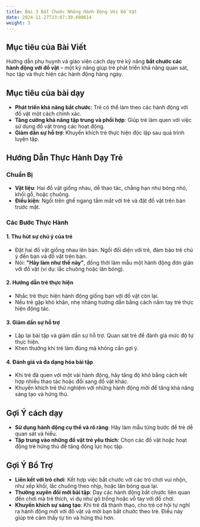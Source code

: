 ```yaml
---
title: Bài 3 Bắt Chước Những Hành Động Với Đồ Vật  
date: 2024-11-27T23:07:39.698614
weight: 3
---
```


## Mục tiêu của Bài Viết  

Hướng dẫn phụ huynh và giáo viên cách dạy trẻ kỹ năng **bắt chước các hành động với đồ vật** – một kỹ năng giúp trẻ phát triển khả năng quan sát, học tập và thực hiện các hành động hàng ngày.  

## Mục tiêu của bài dạy  

- **Phát triển khả năng bắt chước**: Trẻ có thể làm theo các hành động với đồ vật một cách chính xác.  
- **Tăng cường khả năng tập trung và phối hợp**: Giúp trẻ làm quen với việc sử dụng đồ vật trong các hoạt động.  
- **Giảm dần sự hỗ trợ**: Khuyến khích trẻ thực hiện độc lập sau quá trình luyện tập.  

## Hướng Dẫn Thực Hành Dạy Trẻ  

### Chuẩn Bị  

- **Vật liệu**: Hai đồ vật giống nhau, dễ thao tác, chẳng hạn như bóng nhỏ, khối gỗ, hoặc chuông.  
- **Điều kiện**: Ngồi trên ghế ngang tầm mắt với trẻ và đặt đồ vật trên bàn trước mặt.  

### Các Bước Thực Hành  

#### 1. Thu hút sự chú ý của trẻ  
- Đặt hai đồ vật giống nhau lên bàn. Ngồi đối diện với trẻ, đảm bảo trẻ chú ý đến bạn và đồ vật trên bàn.  
- Nói: **"Hãy làm như thế này"**, đồng thời làm mẫu một hành động đơn giản với đồ vật (ví dụ: lắc chuông hoặc lăn bóng).  

#### 2. Hướng dẫn trẻ thực hiện  
- Nhắc trẻ thực hiện hành động giống bạn với đồ vật còn lại.  
- Nếu trẻ gặp khó khăn, nhẹ nhàng hướng dẫn bằng cách nắm tay trẻ thực hiện động tác.  

#### 3. Giảm dần sự hỗ trợ  
- Lặp lại bài tập và giảm dần sự hỗ trợ. Quan sát trẻ để đánh giá mức độ tự thực hiện.  
- Khen thưởng khi trẻ làm đúng mà không cần gợi ý.  

#### 4. Đánh giá và đa dạng hóa bài tập  
- Khi trẻ đã quen với một vài hành động, hãy tăng độ khó bằng cách kết hợp nhiều thao tác hoặc đổi sang đồ vật khác.  
- Khuyến khích trẻ thử nghiệm với những hành động mới để tăng khả năng sáng tạo và hứng thú.  

## Gợi Ý cách dạy  

- **Sử dụng hành động cụ thể và rõ ràng**: Hãy làm mẫu từng bước để trẻ dễ quan sát và hiểu.  
- **Tập trung vào những đồ vật trẻ yêu thích**: Chọn các đồ vật hoặc hoạt động trẻ hứng thú để tăng động lực học tập.  

## Gợi Ý Bổ Trợ  

- **Liên kết với trò chơi**: Kết hợp việc bắt chước với các trò chơi vui nhộn, như xếp khối, lắc chuông theo nhịp, hoặc lăn bóng qua lại.  
- **Thường xuyên đổi mới bài tập**: Dạy các hành động bắt chước liên quan đến chơi mà trẻ thích, ví dụ như gõ trống hoặc vỗ tay với đồ chơi.  
- **Khuyến khích sự sáng tạo**: Khi trẻ đã thành thạo, cho trẻ cơ hội tự nghĩ ra hành động mới với đồ vật và mời bạn bắt chước theo trẻ. Điều này giúp trẻ cảm thấy tự tin và hứng thú hơn.  






